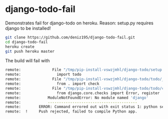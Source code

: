 # django-todo-fail
Demonstrates fail for django-todo on heroku.
Reason: setup.py requires django to be installed!

```bash
git clone https://github.com/deniz195/django-todo-fail.git
cd django-todo-fail
heroku create
git push heroku master
```

The build will fail with 

```bash
remote:              File "/tmp/pip-install-vswzjmhl/django-todo/setup.py", line 8, in <module>
remote:                import todo
remote:              File "/tmp/pip-install-vswzjmhl/django-todo/todo/__init__.py", line 12, in <module>
remote:                from . import check
remote:              File "/tmp/pip-install-vswzjmhl/django-todo/todo/check.py", line 1, in <module>
remote:                from django.core.checks import Error, register
remote:            ModuleNotFoundError: No module named 'django'
remote:            ----------------------------------------
remote:        ERROR: Command errored out with exit status 1: python setup.py egg_info Check the logs for full command output.
remote:  !     Push rejected, failed to compile Python app.
```



